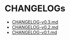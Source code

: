 # CHANGELOGs

- [CHANGELOG-v0.3.md](./CHANGELOG-v0.3.md)
- [CHANGELOG-v0.2.md](./CHANGELOG-v0.2.md)
- [CHANGELOG-v0.1.md](./CHANGELOG-v0.1.md)